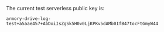 The current test serverless public key is:

```
armory-drive-log-test+a5aae457+AbDoiIsZgSk5H0v0LjKPKv5dAMb0IfB47tocFtGmyW44
```
